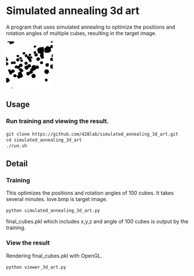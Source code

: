 # Simulated annealing 3d art
A program that uses simulated annealing to optimize the positions and rotation angles of multiple cubes, resulting in the target image.


![Result of cubes](love_cubes.gif)

## Usage

### Run training and viewing the result.
```
git clone https://github.com/428lab/simulated_annealing_3d_art.git
cd simulated_annealing_3d_art
./run.sh
```

## Detail

### Training
This optimizes the positions and rotation angles of 100 cubes.
It takes several minutes. love.bmp is target image.
```
python simulated_annealing_3d_art.py
```
final_cubes.pkl which includes x,y,z and angle of 100 cubes is output by the training.


### View the result
Rendering final_cubes.pkl with OpenGL.
```
python viewer_3d_art.py
```
